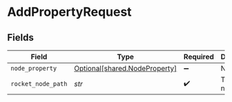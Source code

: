 # AddPropertyRequest


## Fields

| Field                                                                | Type                                                                 | Required                                                             | Description                                                          |
| -------------------------------------------------------------------- | -------------------------------------------------------------------- | -------------------------------------------------------------------- | -------------------------------------------------------------------- |
| `node_property`                                                      | [Optional[shared.NodeProperty]](../../models/shared/nodeproperty.md) | :heavy_minus_sign:                                                   | N/A                                                                  |
| `rocket_node_path`                                                   | *str*                                                                | :heavy_check_mark:                                                   | Target node.                                                         |
